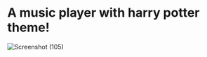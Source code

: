 
# A music player with harry potter theme!
![Screenshot (105)](https://user-images.githubusercontent.com/112771618/189394184-bf26982d-bb1f-4292-84d0-2a467af803a3.png)
